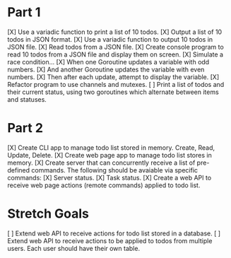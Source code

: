 # Part 1

[X] Use a variadic function to print a list of 10 todos.
[X] Output a list of 10 todos in JSON format.
[X] Use a variadic function to output 10 todos in JSON file.
[X] Read todos from a JSON file.
[X] Create console program to read 10 todos from a JSON file and display them on screen.
[X] Simulate a race condition... 
    [X] When one Goroutine updates a variable with odd numbers.
    [X] And another Goroutine updates the variable with even numbers.
    [X] Then after each update, attempt to display the variable.
[X] Refactor program to use channels and mutexes.
[ ] Print a list of todos and their current status, using two goroutines which alternate between items and statuses.

# Part 2

[X] Create CLI app to manage todo list stored in memory. Create, Read, Update, Delete.
[X] Create web page app to manage todo list stores in memory.
[X] Create server that can concurrently receive a list of pre-defined commands. The following should be avaiable via specific commands:
    [X] Server status.
    [X] Task status.
[X] Create a web API to receive web page actions (remote commands) applied to todo list.

# Stretch Goals

[ ] Extend web API to receive actions for todo list stored in a database.
[ ] Extend web API to receive actions to be applied to todos from multiple users. Each user should have their own table.
